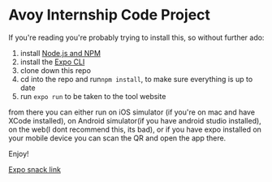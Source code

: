 # Avoy Internship Code Project

If you're reading you're probably trying to install this, so without further ado:

1. install [Node.js and NPM](https://nodejs.org/en/)
2. install the [Expo CLI](https://docs.expo.io/get-started/installation/)
3. clone down this repo
4. cd into the repo and run`npm install`, to make sure everything is up to date
5. run `expo run` to be taken to the tool website

from there you can either run on iOS simulator (if you're on mac and have XCode installed), on Android simulator(if you have android studio installed), on the web(I dont recommend this, its bad), or if you have expo installed on your mobile device you can scan the QR and open the app there.

Enjoy!

[Expo snack link](https://snack.expo.io/@ramos159/playful-popsicle)
